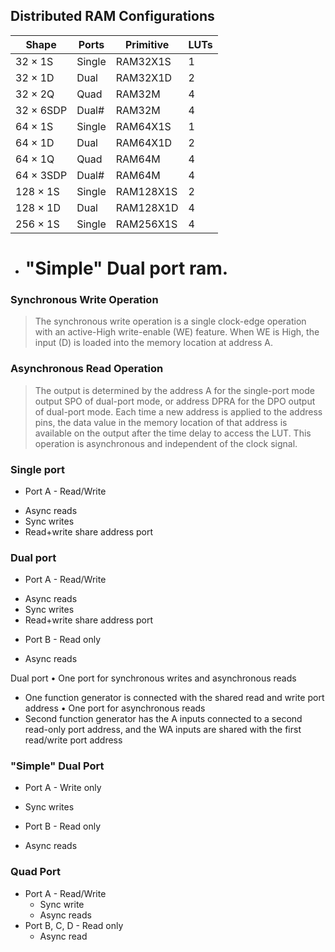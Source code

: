 
## Distributed RAM Configurations

| Shape     | Ports   | Primitive | LUTs |
|-----------|---------|-----------|------|
| 32 × 1S   | Single  | RAM32X1S  | 1    |
| 32 × 1D   | Dual    | RAM32X1D  | 2    |
| 32 × 2Q   | Quad    | RAM32M    | 4    |
| 32 × 6SDP | Dual#   | RAM32M    | 4    |
| 64 × 1S   | Single  | RAM64X1S  | 1    |
| 64 × 1D   | Dual    | RAM64X1D  | 2    |
| 64 × 1Q   | Quad    | RAM64M    | 4    |
| 64 × 3SDP | Dual#   | RAM64M    | 4    |
| 128 × 1S  | Single  | RAM128X1S | 2    |
| 128 × 1D  | Dual    | RAM128X1D | 4    |
| 256 × 1S  | Single  | RAM256X1S | 4    |

 * # "Simple" Dual port ram.

### Synchronous Write Operation

> The synchronous write operation is a single clock-edge operation with an
> active-High write-enable (WE) feature. When WE is High, the input (D) is
> loaded into the memory location at address A.

### Asynchronous Read Operation

> The output is determined by the address A for the single-port mode output SPO
> of dual-port mode, or address DPRA for the DPO output of dual-port mode. Each
> time a new address is applied to the address pins, the data value in the
> memory location of that address is available on the output after the time
> delay to access the LUT. This operation is asynchronous and independent of
> the clock signal.

### Single port

 * Port A - Read/Write
  - Async reads
  - Sync writes
  - Read+write share address port

### Dual port

 * Port A - Read/Write
  - Async reads
  - Sync writes
  - Read+write share address port

 * Port B - Read only
  - Async reads

Dual port
• One port for synchronous writes and asynchronous reads
  - One function generator is connected with the shared read and write port address
• One port for asynchronous reads
  - Second function generator has the A inputs connected to a second read-only port address, and the WA inputs are shared with the first read/write port address


### "Simple" Dual Port

 * Port A - Write only
  - Sync writes
 * Port B - Read only
  - Async reads

### Quad Port

 * Port A - Read/Write
   - Sync write
   - Async reads
 * Port B, C, D - Read only
   - Async read


